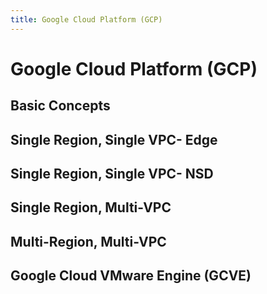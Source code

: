 ```yaml
---
title: Google Cloud Platform (GCP)
---
```


# Google Cloud Platform (GCP)

## Basic Concepts
## Single Region, Single VPC- Edge
## Single Region, Single VPC- NSD
## Single Region, Multi-VPC
## Multi-Region, Multi-VPC
## Google Cloud VMware Engine (GCVE)
